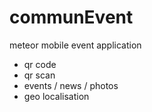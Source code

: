 # communEvent
meteor mobile event application

- qr code
- qr scan
- events / news / photos
- geo localisation

